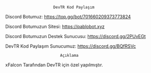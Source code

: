                          DevTR Kod Paylaşım

Discord Botumuz: <https://top.gg/bot/701660209373773824>

Discord Botumuzun Sitesi: <https://pablobot.xyz>

Discord Botumuzun Destek Sunucusu: <https://discord.gg/2PUvEGt>

DevTR Kod Paylaşım Sunucumuz: <https://discord.gg/BQfRSVc>

                            Açıklama
xFalcon Tarafından DevTR için özel yapılmıştır.
